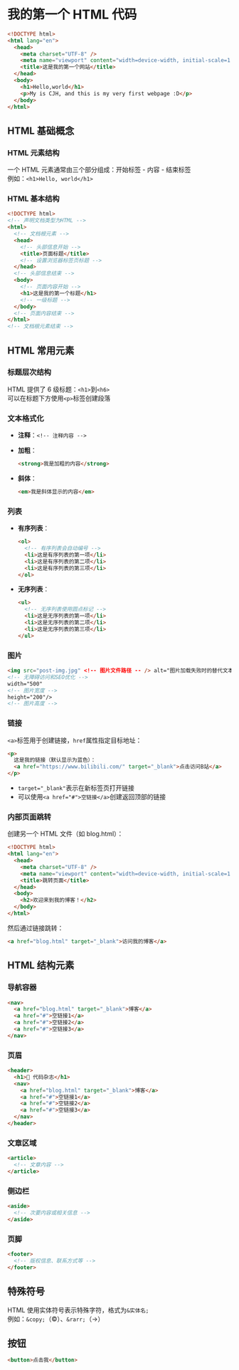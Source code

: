 # 我的第一个 HTML 代码

```html
<!DOCTYPE html>
<html lang="en">
  <head>
    <meta charset="UTF-8" />
    <meta name="viewport" content="width=device-width, initial-scale=1.0" />
    <title>这是我的第一个网站</title>
  </head>
  <body>
    <h1>Hello,world</h1>
    <p>My is CJH, and this is my very first webpage :D</p>
  </body>
</html>
```

## HTML 基础概念

### HTML 元素结构

一个 HTML 元素通常由三个部分组成：开始标签 - 内容 - 结束标签  
例如：`<h1>Hello, world</h1>`

### HTML 基本结构

```html
<!DOCTYPE html>
<!-- 声明文档类型为HTML -->
<html>
  <!-- 文档根元素 -->
  <head>
    <!-- 头部信息开始 -->
    <title>页面标题</title>
    <!-- 设置浏览器标签页标题 -->
  </head>
  <!-- 头部信息结束 -->
  <body>
    <!-- 页面内容开始 -->
    <h1>这是我的第一个标题</h1>
    <!-- 一级标题 -->
  </body>
  <!-- 页面内容结束 -->
</html>
<!-- 文档根元素结束 -->
```

## HTML 常用元素

### 标题层次结构

HTML 提供了 6 级标题：`<h1>`到`<h6>`  
可以在标题下方使用`<p>`标签创建段落

### 文本格式化

- ​**注释**​：`<!-- 注释内容 -->`
- ​**加粗**​：

  ```html
  <strong>我是加粗的内容</strong>
  ```

- ​**斜体**​：

  ```html
  <em>我是斜体显示的内容</em>
  ```

### 列表

- ​**有序列表**​：

  ```html
  <ol>
    <!-- 有序列表会自动编号 -->
    <li>这是有序列表的第一项</li>
    <li>这是有序列表的第二项</li>
    <li>这是有序列表的第三项</li>
  </ol>
  ```

- ​**无序列表**​：

  ```html
  <ul>
    <!-- 无序列表使用圆点标记 -->
    <li>这是无序列表的第一项</li>
    <li>这是无序列表的第二项</li>
    <li>这是无序列表的第三项</li>
  </ul>
  ```

### 图片

```html
<img src="post-img.jpg" <!-- 图片文件路径 -- /> alt="图片加载失败时的替代文本"
<!-- 无障碍访问和SEO优化 -->
width="500"
<!-- 图片宽度 -->
height="200"/>
<!-- 图片高度 -->
```

### 链接

`<a>`标签用于创建链接，`href`属性指定目标地址：

```html
<p>
  这是我的链接（默认显示为蓝色）：
  <a href="https://www.bilibili.com/" target="_blank">点击访问B站</a>
</p>
```

- `target="_blank"`表示在新标签页打开链接
- 可以使用`<a href="#">空链接</a>`创建返回顶部的链接

### 内部页面跳转

创建另一个 HTML 文件（如 blog.html）：

```html
<!DOCTYPE html>
<html lang="en">
  <head>
    <meta charset="UTF-8" />
    <meta name="viewport" content="width=device-width, initial-scale=1.0" />
    <title>跳转页面</title>
  </head>
  <body>
    <h2>欢迎来到我的博客！</h2>
  </body>
</html>
```

然后通过链接跳转：

```html
<a href="blog.html" target="_blank">访问我的博客</a>
```

## HTML 结构元素

### 导航容器

```html
<nav>
  <a href="blog.html" target="_blank">博客</a>
  <a href="#">空链接1</a>
  <a href="#">空链接2</a>
  <a href="#">空链接3</a>
</nav>
```

### 页眉

```html
<header>
  <h1>📘 代码杂志</h1>
  <nav>
    <a href="blog.html" target="_blank">博客</a>
    <a href="#">空链接1</a>
    <a href="#">空链接2</a>
    <a href="#">空链接3</a>
  </nav>
</header>
```

### 文章区域

```html
<article>
  <!-- 文章内容 -->
</article>
```

### 侧边栏

```html
<aside>
  <!-- 次要内容或相关信息 -->
</aside>
```

### 页脚

```html
<footer>
  <!-- 版权信息、联系方式等 -->
</footer>
```

## 特殊符号

HTML 使用实体符号表示特殊字符，格式为`&实体名;`  
例如：`&copy;`（©）、`&rarr;`（→）

## 按钮

```html
<button>点击我</button>
```
